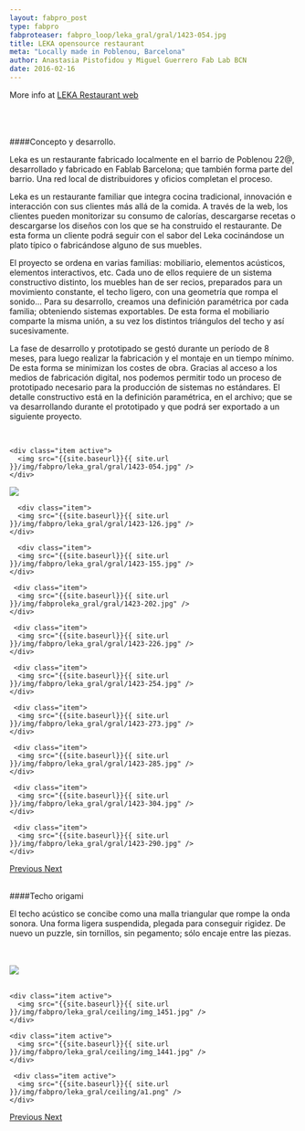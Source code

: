 ```yaml
---
layout: fabpro_post
type: fabpro
fabproteaser: fabpro_loop/leka_gral/gral/1423-054.jpg
title: LEKA opensource restaurant
meta: "Locally made in Poblenou, Barcelona"
author: Anastasia Pistofidou y Miguel Guerrero Fab Lab BCN
date: 2016-02-16
---
```



More info at <a href="http://www.restauranteleka.com" target="_blank">LEKA Restaurant web</a>
<br>
<br>
<br>
<br>

####Concepto y desarrollo.


Leka es un restaurante fabricado localmente en el barrio de Poblenou 22@, desarrollado y fabricado en Fablab Barcelona; que también forma parte del barrio. Una red local de distribuidores y oficios completan el proceso.

Leka es un restaurante familiar que integra cocina tradicional, innovación e interacción con sus clientes más allá de la comida. A través de la web, los clientes pueden monitorizar su consumo de calorías, descargarse recetas o descargarse los diseños con los que se ha construido el restaurante. De esta forma un cliente podrá seguir con el sabor del Leka cocinándose un plato típico o fabricándose alguno de sus muebles.

El proyecto se ordena en varias familias: mobiliario, elementos acústicos, elementos interactivos, etc. Cada uno de ellos requiere de un sistema constructivo distinto, los muebles han de ser recios, preparados para un movimiento constante, el techo ligero, con una geometría que rompa el sonido... Para su desarrollo, creamos una definición paramétrica por cada familia; obteniendo sistemas exportables. De esta forma el mobiliario comparte la misma unión, a su vez los distintos triángulos del techo y así sucesivamente.

La fase de desarrollo y prototipado se gestó durante un período de 8 meses, para luego realizar la fabricación y el montaje en un tiempo mínimo. De esta forma se minimizan los costes de obra. Gracias al acceso a los medios de fabricación digital, nos podemos permitir todo un proceso de prototipado necesario para la producción de sistemas no estándares. El detalle constructivo está en la definición paramétrica, en el archivo; que se va desarrollando durante el prototipado y que podrá ser exportado a un siguiente proyecto.





<br>

<!----- Image Slider ----------------------------- Image Slider -------------->


<div id="carousel-example-generic" class="carousel slide" data-ride="carousel">

<!--------------- Wrapper for slides --------------->

  <div class="carousel-inner" role="listbox">
   
    <div class="item active">
      <img src="{{site.baseurl}}{{ site.url }}/img/fabpro/leka_gral/gral/1423-054.jpg" />
    </div>
    
  <div class="item">
      <img src="{{site.baseurl}}{{ site.url }}/img/fabpro/leka_gral/gral/1423-102.jpg" />
    </div>
    
      <div class="item">
      <img src="{{site.baseurl}}{{ site.url }}/img/fabpro/leka_gral/gral/1423-126.jpg" />
    </div>
    
      <div class="item">
      <img src="{{site.baseurl}}{{ site.url }}/img/fabpro/leka_gral/gral/1423-155.jpg" />
    </div>
    
     <div class="item">
      <img src="{{site.baseurl}}{{ site.url }}/img/fabproleka_gral/gral/1423-202.jpg" />
    </div>
    
     <div class="item">
      <img src="{{site.baseurl}}{{ site.url }}/img/fabpro/leka_gral/gral/1423-226.jpg" />
    </div>
    
     <div class="item">
      <img src="{{site.baseurl}}{{ site.url }}/img/fabpro/leka_gral/gral/1423-254.jpg" />
    </div>
    
     <div class="item">
      <img src="{{site.baseurl}}{{ site.url }}/img/fabpro/leka_gral/gral/1423-273.jpg" />
    </div>
    
     <div class="item">
      <img src="{{site.baseurl}}{{ site.url }}/img/fabpro/leka_gral/gral/1423-285.jpg" />
    </div>
    
     <div class="item">
      <img src="{{site.baseurl}}{{ site.url }}/img/fabpro/leka_gral/gral/1423-304.jpg" />
    </div>
    
     <div class="item">
      <img src="{{site.baseurl}}{{ site.url }}/img/fabpro/leka_gral/gral/1423-290.jpg" />
    </div>
     
  </div>

<!-------------------- Controls --------------------->

  <a class="left carousel-control" href="#carousel-example-generic" role="button" data-slide="prev">
    <span class="glyphicon glyphicon-chevron-left" aria-hidden="true"></span>
    <span class="sr-only">Previous</span>
  </a>
  <a class="right carousel-control" href="#carousel-example-generic" role="button" data-slide="next">
    <span class="glyphicon glyphicon-chevron-right" aria-hidden="true"></span>
    <span class="sr-only">Next</span>
  </a>
</div>

<br>

####Techo origami


El techo acústico se concibe como una malla triangular que rompe la onda sonora. Una forma ligera suspendida, plegada para conseguir rigidez. De nuevo un puzzle, sin tornillos, sin pegamento; sólo encaje entre las piezas. 


<br>
<br>

<img src="{{site.baseurl}}{{ site.url }}/img/fabpro/leka_gral/ceiling/gif_ceiling.gif">


<br>

<br>

<!----- Image Slider ----------------------------- Image Slider -------------->


<div id="carousel-example-generic" class="carousel slide" data-ride="carousel">

<!--------------- Wrapper for slides --------------->

  <div class="carousel-inner" role="listbox">
   
    <div class="item active">
      <img src="{{site.baseurl}}{{ site.url }}/img/fabpro/leka_gral/ceiling/img_1451.jpg" />
    </div>
    
    <div class="item active">
      <img src="{{site.baseurl}}{{ site.url }}/img/fabpro/leka_gral/ceiling/img_1441.jpg" />
    </div>
    
     <div class="item active">
      <img src="{{site.baseurl}}{{ site.url }}/img/fabpro/leka_gral/ceiling/a1.png" />
    </div>
    
</div>

<!-------------------- Controls --------------------->

  <a class="left carousel-control" href="#carousel-example-generic" role="button" data-slide="prev">
    <span class="glyphicon glyphicon-chevron-left" aria-hidden="true"></span>
    <span class="sr-only">Previous</span>
  </a>
  <a class="right carousel-control" href="#carousel-example-generic" role="button" data-slide="next">
    <span class="glyphicon glyphicon-chevron-right" aria-hidden="true"></span>
    <span class="sr-only">Next</span>
  </a>
</div>




<br>
<br>


